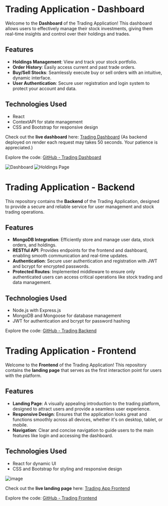 # Trading Application - Dashboard

Welcome to the **Dashboard** of the Trading Application! This dashboard allows users to effectively manage their stock investments, giving them real-time insights and control over their holdings and trades.

## Features

- **Holdings Management**: View and track your stock portfolio.
- **Order History**: Easily access current and past trade orders.
- **Buy/Sell Stocks**: Seamlessly execute buy or sell orders with an intuitive, dynamic interface.
- **User Authentication**: Secure user registration and login system to protect your account and data.

## Technologies Used

- React
- ContextAPI for state management
- CSS and Bootstrap for responsive design

Check out the **live dashboard** here: [Trading Dashboard](https://trading-dashboard-lctt.onrender.com) (As backend deployed on render each request may takes 50 seconds. Your patience is appreciated.)

Explore the code: [GitHub - Trading Dashboard](https://github.com/kkr-97/trading_dashboard.git)

![Dashboard](https://github.com/user-attachments/assets/efd8f175-2e67-4d7e-84e4-f09f5b23e532)
![Holdings Page](https://github.com/user-attachments/assets/880acedb-1bec-415c-b97e-2ebce9bf7e9d)


# Trading Application - Backend

This repository contains the **Backend** of the Trading Application, designed to provide a secure and reliable service for user management and stock trading operations.

## Features

- **MongoDB Integration**: Efficiently store and manage user data, stock orders, and holdings.
- **RESTful API**: Provides endpoints for the frontend and dashboard, enabling smooth communication and real-time updates.
- **Authentication**: Secure user authentication and registration with JWT and bcrypt for encrypted passwords.
- **Protected Routes**: Implemented middleware to ensure only authenticated users can access critical operations like stock trading and data management.

## Technologies Used

- Node.js with Express.js
- MongoDB and Mongoose for database management
- JWT for authentication and bcrypt for password hashing

Explore the code: [GitHub - Trading Backend](https://github.com/kkr-97/trading_backend.git)

# Trading Application - Frontend

Welcome to the **Frontend** of the Trading Application! This repository contains the **landing page** that serves as the first interaction point for users with the platform.

## Features

- **Landing Page**: A visually appealing introduction to the trading platform, designed to attract users and provide a seamless user experience.
- **Responsive Design**: Ensures that the application looks great and functions smoothly across all devices, whether it's on desktop, tablet, or mobile.
- **Navigation**: Clear and concise navigation to guide users to the main features like login and accessing the dashboard.

## Technologies Used

- React for dynamic UI
- CSS and Bootstrap for styling and responsive design

![image](https://github.com/user-attachments/assets/70ebdf9a-b564-4eab-a7f8-ccdb21762d53)


Check out the **live landing page** here: [Trading App Frontend](https://trading-app-frontend-eggc.onrender.com)

Explore the code: [GitHub - Trading Frontend](https://github.com/kkr-97/trading_app_frontend.git)

